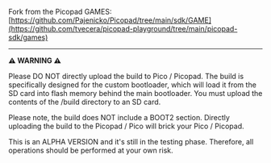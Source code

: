 Fork from the Picopad GAMES: [https://github.com/Pajenicko/Picopad/tree/main/sdk/GAME](https://github.com/tvecera/picopad-playground/tree/main/picopad-sdk/games)

---

**⚠️ WARNING ⚠️**

Please DO NOT directly upload the build to Pico / Picopad. The build is specifically designed for the custom
bootloader, which will load it from the SD card into flash memory behind the main bootloader. You must upload the 
contents of the /build directory to an SD card.

Please note, the build does NOT include a BOOT2 section. Directly uploading the build to the Picopad / Pico will
brick your Pico / Picopad.

This is an ALPHA VERSION and it's still in the testing phase. Therefore, all operations should be performed at your own
risk. 
